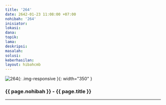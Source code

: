 ```yaml
---
title: '264'
date: 2642-01-23 11:08:00 +07:00
nohibah: '264'
inisiator:
lokasi:
dana:
topik:
lama:
deskripsi:
masalah:
solusi:
keberhasilan:
layout: hibahcmb
---
```


![264](/static/img/hibahcmb/264.png){: .img-responsive }{: width="350" }

### {{ page.nohibah }} - {{ page.title }}

---
